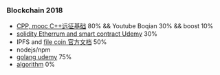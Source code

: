 ### Blockchain 2018
- [CPP, mooc C++远征基础](https://github.com/wuxiangzhou2010/cpp_learning/blob/master/README.md) 80% && Youtube Boqian 30% && boost 10% 
- [solidity Etherrum and smart contract Udemy](https://www.udemy.com/ethereum-and-solidity-the-complete-developers-guide/learn/v4/overview) 30%
- IPFS and [file coin 官方文档](https://filecoin.io/filecoin.pdf)   50%
- nodejs/npm
- [golang udemy](https://www.udemy.com/go-the-complete-developers-guide/) 75%
- [algorithm](https://www.udemy.com/coding-interview-bootcamp-algorithms-and-data-structure) 0%
